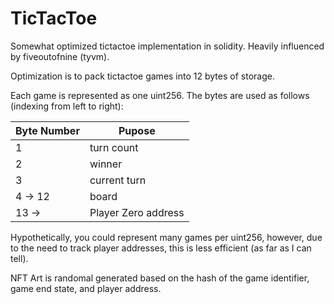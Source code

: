 # TicTacToe

Somewhat optimized tictactoe implementation in solidity. Heavily influenced by fiveoutofnine (tyvm).  

Optimization is to pack tictactoe games into 12 bytes of storage. 

Each game is represented as one uint256. The bytes are used as follows (indexing from left to right): 


| Byte Number | Pupose              |
| ----------- | ------------------- |
| 1           | turn count          |
| 2           | winner              |
| 3           | current turn        |
| 4  ->  12   | board               | 
| 13 ->       | Player Zero address | 



Hypothetically, you could represent many games per uint256, however, due to the need to track player addresses, this is less efficient (as far as I can tell). 

NFT Art is randomal generated based on the hash of the game identifier, game end state, and player address.  




